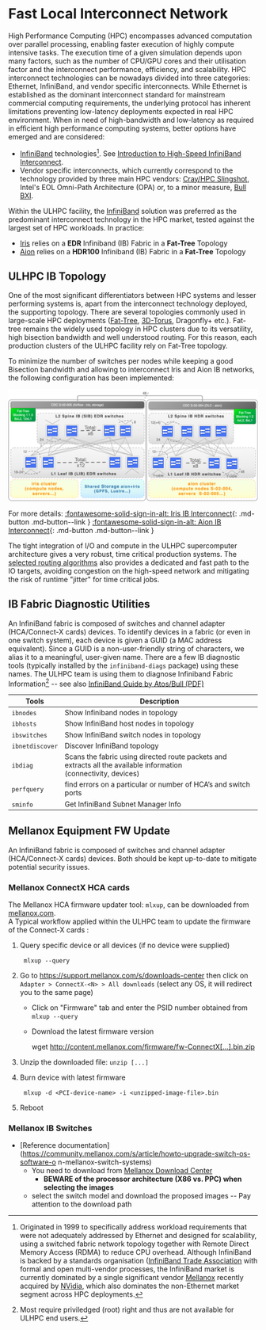 # Fast Local Interconnect Network

High Performance Computing (HPC) encompasses advanced computation over parallel processing, enabling faster execution of highly compute intensive tasks.
The execution time of a given simulation depends upon many factors, such as the number of CPU/GPU cores and their utilisation factor and the interconnect performance, efficiency, and scalability.
HPC interconnect technologies can be nowadays divided into three categories: Ethernet, InfiniBand, and vendor specific interconnects. While Ethernet is established as the dominant interconnect standard for mainstream commercial computing requirements, the underlying protocol has inherent limitations preventing low-latency deployments expected in real HPC environment.
When in need of high-bandwidth and low-latency as required in efficient high performance computing systems, better options have emerged and are considered:

* [InfiniBand](https://en.wikipedia.org/wiki/InfiniBand) technologies[^1]. See [Introduction to
High-Speed InfiniBand Interconnect](https://www.hpcadvisorycouncil.com/pdf/Intro_to_InfiniBand.pdf).
* Vendor specific interconnects, which currently correspond to the technology provided by three main HPC vendors: [Cray/HPC Slingshot](https://www.hpe.com/us/en/compute/hpc/slingshot-interconnect.html), Intel's EOL Omni-Path Architecture (OPA)  or, to a minor measure, [Bull BXI](https://atos.net/en/solutions/high-performance-computing-hpc/bxi-bull-exascale-interconnect).

[^1]: Originated in 1999 to specifically address workload requirements that were not adequately addressed by Ethernet and designed for scalability, using a switched fabric network topology together with Remote Direct Memory Access (RDMA) to reduce CPU overhead. Although InfiniBand is backed by a standards organisation ([InfiniBand Trade Association](https://www.infinibandta.org/) with formal and open multi-vendor processes, the InfiniBand market is currently dominated by a single significant vendor [Mellanox](https://www.mellanox.com/) recently acquired by [NVidia](https://www.nvidia.com/), which also dominates the non-Ethernet market segment across HPC deployments.

Within the ULHPC facility, the [InfiniBand](https://en.wikipedia.org/wiki/InfiniBand) solution was preferred as the predominant interconnect technology in the HPC market, tested against the largest set of HPC workloads.
In practice:

* [Iris](../systems/iris/interconnect.md) relies on a **EDR** Infiniband (IB) Fabric in a **Fat-Tree** Topology
* [Aion](../systems/iris/interconnect.md) relies on a **HDR100** Infiniband (IB) Fabric in a **Fat-Tree** Topology

## ULHPC IB Topology

One of the most significant differentiators between HPC systems and lesser performing systems is, apart from the interconnect technology deployed, the supporting topology. There are several topologies commonly used in large-scale HPC deployments ([Fat-Tree](https://clusterdesign.org/fat-trees/), [3D-Torus](https://clusterdesign.org/torus/), Dragonfly+ etc.).
Fat-tree remains the widely used topology in HPC clusters due to its versatility, high bisection bandwidth and well understood routing.
For this reason, each production clusters of the ULHPC facility rely on Fat-Tree topology.

To minimize the number of switches per nodes while keeping a good Bisection bandwidth and allowing to interconnect Iris and Aion IB networks, the following configuration has been implemented:

[![](images/iris-aion_IB-network_overview.png)](images/iris-aion_IB-network_overview.pdf)

For more details:
[:fontawesome-solid-sign-in-alt: Iris IB Interconnect](../systems/iris/interconnect.md){: .md-button .md-button--link }
[:fontawesome-solid-sign-in-alt: Aion IB Interconnect](../systems/aion/interconnect.md){: .md-button .md-button--link }

The tight integration of I/O and compute in the ULHPC supercomputer architecture gives a very robust, time critical production systems. The [selected routing algorithms](https://community.mellanox.com/s/article/understanding-up-down-infiniband-routing-algorithm) also provides a dedicated and fast path to the IO targets, avoiding congestion on the high-speed network and mitigating the risk of runtime "jitter" for time critical jobs.


## IB Fabric Diagnostic Utilities

An InfiniBand fabric is composed of switches and channel adapter (HCA/Connect-X cards) devices.
To identify devices in a fabric (or even in one switch system), each device is given a GUID (a MAC address equivalent).
Since a GUID is a non-user-friendly string of characters, we alias it to a meaningful, user-given name.
There are a few IB diagnostic tools (typically installed by the `infiniband-diags` package) using these names.
The ULHPC team is using them to diagnose Infiniband Fabric Information[^2] -- see also [InfiniBand Guide by Atos/Bull (PDF)](http://support.bull.com/documentation/byproduct/infra/sw-extremcomp/sw-extremcomp-com/g/86Y242FD01/86A242FD01.pdf)

| Tools           | Description                                                                                                          |
|-----------------|----------------------------------------------------------------------------------------------------------------------|
| `ibnodes`       | Show Infiniband nodes in topology                                                                                    |
| `ibhosts`       | Show InfiniBand host nodes in topology                                                                               |
| `ibswitches`    | Show InfiniBand switch nodes in topology                                                                             |
| `ibnetdiscover` | Discover InfiniBand topology                                                                                         |
| `ibdiag`        | Scans the fabric using directed route packets and extracts all the available information<br/>(connectivity, devices) |
| `perfquery`     | find errors on a particular or number of HCA’s and switch ports                                                      |
| `sminfo`        | Get InfiniBand Subnet Manager Info                                                                                   |

[^2]: Most require priviledged (root) right and thus are not available for ULHPC end users.


## Mellanox Equipment FW Update

An InfiniBand fabric is composed of switches and channel adapter (HCA/Connect-X cards) devices. Both should be kept up-to-date to mitigate potential security issues.

### Mellanox ConnectX HCA cards

The Mellanox HCA firmware updater tool: `mlxup`, can be downloaded from [mellanox.com](http://www.mellanox.com/downloads/firmware/mlxup/4.13.0/SFX/linux_x64/mlxup).<br/>
A Typical workflow applied within the ULHPC team to update the firmware of the Connect-X cards :

1. Query specific device or all devices (if no device were supplied)

        mlxup --query

2. Go to <https://support.mellanox.com/s/downloads-center> then click on `Adapter > ConnectX-<N> > All downloads` (select any OS, it will redirect you to the same page)
    - Click on "Firmware" tab and enter the PSID number obtained from `mlxup --query`
    - Download the latest firmware version

        wget http://content.mellanox.com/firmware/fw-ConnectX[...].bin.zip

3. Unzip the downloaded file: `unzip [...]`
4. Burn device with latest firmware

        mlxup -d <PCI-device-name> -i <unzipped-image-file>.bin

5. Reboot

### Mellanox IB Switches

* [Reference documentation](https://community.mellanox.com/s/article/howto-upgrade-switch-os-software-o
n-mellanox-switch-systems)
    - You need to download from [Mellanox Download Center](https://support.mellanox.com/s/downloads-center)
         * **BEWARE of the processor architecture (X86 vs. PPC) when selecting the images**
    - select the switch model and download the proposed images -- Pay attention to the download path
